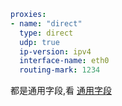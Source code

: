 ```yaml
proxies:
- name: "direct"
  type: direct
  udp: true
  ip-version: ipv4
  interface-name: eth0
  routing-mark: 1234
```

都是通用字段,看 [通用字段](./index.md)